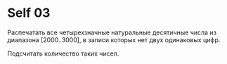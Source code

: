﻿# Self 03

Распечатать все четырехзначные натуральные десятичные числа из диапазона [2000..3000], в записи которых нет двух одинаковых цифр.

Подсчитать количество таких чисел.